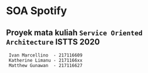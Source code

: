 # SOA Spotify

## Proyek mata kuliah `Service Oriented Architecture` ISTTS 2020
```
 Ivan Marcellino  - 217116609
 Katherine Limanu - 2171166xx
 Matthew Gunawan  - 217116627
```